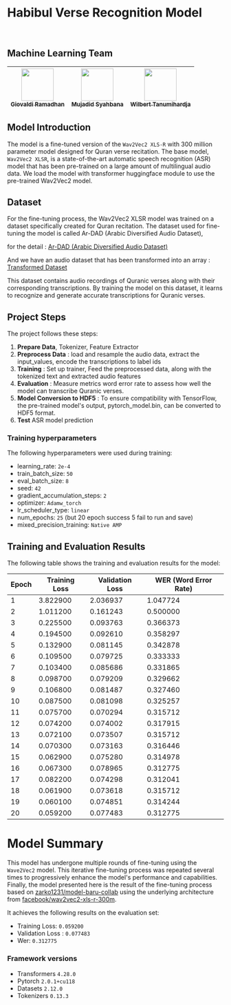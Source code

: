 # Habibul Verse Recognition Model
<br>

## Machine Learning Team 
| [<img src="https://avatars.githubusercontent.com/u/70382269?v=4" width="75px;"/><br /><sub>Giovaldi Ramadhan</sub>](https://github.com/giovaldir)<br /> | [<img src="https://avatars.githubusercontent.com/u/126967488?v=4" width="75px;"/><br /><sub>Mujadid Syahbana</sub>](https://github.com/mujadidsyahbana)<br /> | [<img src="https://avatars.githubusercontent.com/u/90538472?v=4" width="75px;"/><br /><sub>Wilbert Tanumihardja</sub>](https://github.com/WTanumihardja)<br /> | 
| :---: | :---: | :---: |


## Model Introduction

The model is a fine-tuned version of the `Wav2Vec2 XLS-R` with 300 million parameter model designed for Quran verse recitation. The base model, `Wav2Vec2 XLSR`, is a state-of-the-art automatic speech recognition (ASR) model that has been pre-trained on a large amount of multilingual audio data. We load the model with transformer huggingface module to use the pre-trained Wav2Vec2 model.

## Dataset

For the fine-tuning process, the Wav2Vec2 XLSR model was trained on a dataset specifically created for Quran recitation. 
The dataset used for fine-tuning the model is called Ar-DAD (Arabic Diversified Audio Dataset), 

for the detail : [Ar-DAD (Arabic Diversified Audio Dataset)](https://data.mendeley.com/datasets/3kndp5vs6b/3)

And we have an audio dataset that has been transformed into an array : [Transformed Dataset](https://drive.google.com/file/d/1p2OMbXNpgin-2GOcHq_7NpkoYhb_o91y/view)

This dataset contains audio recordings of Quranic verses along with their corresponding transcriptions. By training the model on this dataset, it learns to recognize and generate accurate transcriptions for Quranic verses.

## Project Steps

The project follows these steps:

1. **Prepare Data**, Tokenizer, Feature Extractor
2. **Preprocess Data** : load and resample the audio data, extract the input_values, encode the transcriptions to label ids
3. **Training** : Set up trainer, Feed the preprocessed data, along with the tokenized text and extracted audio features
4. **Evaluation** : Measure metrics word error rate to assess how well the model can transcribe Quranic verses.
5. **Model Conversion to HDF5** : To ensure compatibility with TensorFlow, the pre-trained model's output, pytorch_model.bin, can be converted to HDF5 format. 
6. **Test** ASR model prediction

### Training hyperparameters

The following hyperparameters were used during training:
- learning_rate: `2e-4`
- train_batch_size: `50`
- eval_batch_size: `8`
- seed: `42`
- gradient_accumulation_steps: `2`
- optimizer: `Adamw_torch`
- lr_scheduler_type: `linear`
- num_epochs: `25` (but 20 epoch success 5 fail to run and save)
- mixed_precision_training: `Native AMP`

## Training and Evaluation Results

The following table shows the training and evaluation results for the model:

| Epoch | Training Loss | Validation Loss | WER (Word Error Rate) |
|-------|---------------|-----------------|----------------------|
| 1     | 3.822900      | 2.036937        | 1.047724             |
| 2     | 1.011200      | 0.161243        | 0.500000             |
| 3     | 0.225500      | 0.093763        | 0.366373             |
| 4     | 0.194500      | 0.092610        | 0.358297             |
| 5     | 0.132900      | 0.081145        | 0.342878             |
| 6     | 0.109500      | 0.079725        | 0.333333             |
| 7     | 0.103400      | 0.085686        | 0.331865             |
| 8     | 0.098700      | 0.079209        | 0.329662             |
| 9     | 0.106800      | 0.081487        | 0.327460             |
| 10    | 0.087500      | 0.081098        | 0.325257             |
| 11    | 0.075700      | 0.070294        | 0.315712             |
| 12    | 0.074200      | 0.074002        | 0.317915             |
| 13    | 0.072100      | 0.073507        | 0.315712             |
| 14    | 0.070300      | 0.073163        | 0.316446             |
| 15    | 0.062900      | 0.075280        | 0.314978             |
| 16    | 0.067300      | 0.078965        | 0.312775             |
| 17    | 0.082200      | 0.074298        | 0.312041             |
| 18    | 0.061900      | 0.073618        | 0.315712             |
| 19    | 0.060100      | 0.074851        | 0.314244             |
| 20    | 0.059200      | 0.077483        | 0.312775             |

# Model Summary

This model has undergone multiple rounds of fine-tuning using the `Wave2Vec2` model. This iterative fine-tuning process was repeated several times to progressively enhance the model's performance and capabilities. Finally, the model presented here is the result of the fine-tuning process based on [zarko1231/model-baru-collab](https://huggingface.co/zarko1231/model-baru-collab) using the underlying architecture from [facebook/wav2vec2-xls-r-300m](https://huggingface.co/facebook/wav2vec2-xls-r-300m).

It achieves the following results on the evaluation set:
- Training Loss: `0.059200`
- Validation Loss : `0.077483`
- Wer: `0.312775`

### Framework versions

- Transformers `4.28.0`
- Pytorch `2.0.1+cu118`
- Datasets `2.12.0`
- Tokenizers `0.13.3`

